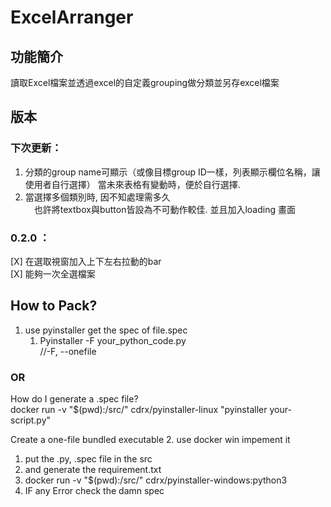 # ExcelArranger
 
## 功能簡介
讀取Excel檔案並透過excel的自定義grouping做分類並另存excel檔案


## 版本
### 下次更新：
1. 分類的group name可顯示（或像目標group ID一樣，列表顯示欄位名稱，讓使用者自行選擇）   當未來表格有變動時，便於自行選擇.
2. 當選擇多個類別時, 因不知處理需多久  
　也許將textbox與button皆設為不可動作較佳.
並且加入loading 畫面
### 0.2.0 ：
 [X] 在選取視窗加入上下左右拉動的bar  
 [X] 能夠一次全選檔案

## How to Pack?
1. use pyinstaller get the spec of file.spec
   1. Pyinstaller -F your_python_code.py  
//-F, --onefile

### OR  

How do I generate a .spec file?  
docker run -v "$(pwd):/src/" cdrx/pyinstaller-linux "pyinstaller your-script.py"  

Create a one-file bundled executable
2. use docker win impement it 
   1. put the .py, .spec file in the src 
   2. and generate the requirement.txt 
   3. docker run -v "$(pwd):/src/" cdrx/pyinstaller-windows:python3
   4. IF any Error check the damn spec
   
